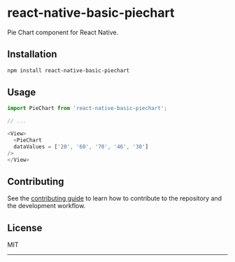 # react-native-basic-piechart

Pie Chart component for React Native.

## Installation

```sh
npm install react-native-basic-piechart
```

## Usage

```js
import PieChart from 'react-native-basic-piechart';

// ...

<View>
  <PieChart
  dataValues = ['20', '60', '70', '46', '30']
/>
</View>
```

## Contributing

See the [contributing guide](CONTRIBUTING.md) to learn how to contribute to the repository and the development workflow.

## License

MIT

---
